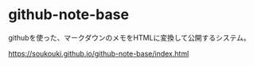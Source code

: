 # github-note-base
githubを使った、マークダウンのメモをHTMLに変換して公開するシステム。

https://soukouki.github.io/github-note-base/index.html
